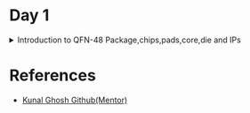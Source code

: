 <h1>Day 1</h1>
<details>
  <summary>Introduction to QFN-48 Package,chips,pads,core,die and IPs</summary>
</details>

<h1>References</h1>
<ul>
  <li><a href ="https://github.com/kunalg123/">Kunal Ghosh Github(Mentor)</a></li>
</ul>
